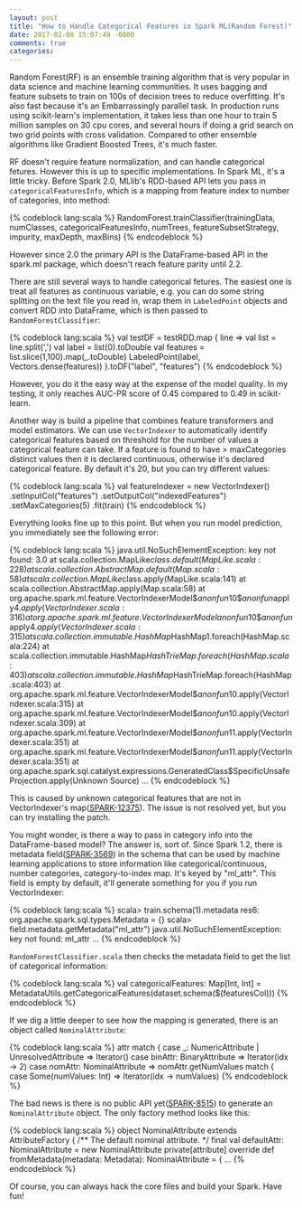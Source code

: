 ```yaml
---
layout: post
title: "How to Handle Categorical Features in Spark ML(Random Forest)"
date: 2017-02-08 15:07:49 -0800
comments: true
categories: 
---
```


Random Forest(RF) is an ensemble training algorithm that is very popular in data science and machine learning communities. It uses bagging and feature subsets to train on 100s of decision trees to reduce overfitting. It's also fast because it's an Embarrassingly parallel task. In production runs using scikit-learn's implementation, it takes less than one hour to train 5 million samples on 30 cpu cores, and several hours if doing a grid search on two grid points with cross validation. Compared to other ensemble algorithms like Gradient Boosted Trees, it's much faster.

RF doesn't require feature normalization, and can handle categorical fetures. However this is up to specific implementations. In Spark ML, it's a little tricky. Before Spark 2.0, MLlib's RDD-based API lets you pass in `categoricalFeaturesInfo`, which is a mapping from feature index to number of categories, into method:

{% codeblock lang:scala %}
 RandomForest.trainClassifier(trainingData, numClasses, categoricalFeaturesInfo, 
 	numTrees, featureSubsetStrategy, impurity, maxDepth, maxBins)
{% endcodeblock %}
 
However since 2.0 the primary API is the DataFrame-based API in the spark.ml package, which doesn't reach feature parity until 2.2.

There are still several ways to handle categorical fetures. The easiest one is treat all features as continuous variable, e.g. you can do some string splitting on the text file you read in, wrap them in `LabeledPoint` objects and convert RDD into DataFrame, which is then passed to `RandomForestClassifier`:

{% codeblock lang:scala %}
    val testDF = testRDD.map { line =>
      val list = line.split(',')
      val label = list(0).toDouble
      val features = list.slice(1,100).map(_.toDouble)
      LabeledPoint(label, Vectors.dense(features))
    }.toDF("label", "features")
{% endcodeblock %}

However, you do it the easy way at the expense of the model quality. In my testing, it only reaches AUC-PR score of 0.45 compared to 0.49 in scikit-learn. 

Another way is build a pipeline that combines feature transformers and model estimators. We can use `VectorIndexer` to automatically identify categorical features based on threshold for the number of values a categorical feature can take. If a feature is found to have > maxCategories distinct values then it is declared continuous, otherwise it's declared categorical feature. By default it's 20, but you can try different values:

{% codeblock lang:scala %}
    val featureIndexer = new VectorIndexer()
      .setInputCol("features")
      .setOutputCol("indexedFeatures")
      .setMaxCategories(5)
      .fit(train)
{% endcodeblock %}

Everything looks fine up to this point. But when you run model prediction, you immediately see the following error:

{% codeblock lang:scala %}
 java.util.NoSuchElementException: key not found: 3.0
 	at scala.collection.MapLike$class.default(MapLike.scala:228)
	at scala.collection.AbstractMap.default(Map.scala:58)
	at scala.collection.MapLike$class.apply(MapLike.scala:141)
	at scala.collection.AbstractMap.apply(Map.scala:58)
	at org.apache.spark.ml.feature.VectorIndexerModel$$anonfun$10$$anonfun$apply$4.apply(VectorIndexer.scala:316)
	at org.apache.spark.ml.feature.VectorIndexerModel$$anonfun$10$$anonfun$apply$4.apply(VectorIndexer.scala:315)
	at scala.collection.immutable.HashMap$HashMap1.foreach(HashMap.scala:224)
	at scala.collection.immutable.HashMap$HashTrieMap.foreach(HashMap.scala:403)
	at scala.collection.immutable.HashMap$HashTrieMap.foreach(HashMap.scala:403)
	at org.apache.spark.ml.feature.VectorIndexerModel$$anonfun$10.apply(VectorIndexer.scala:315)
	at org.apache.spark.ml.feature.VectorIndexerModel$$anonfun$10.apply(VectorIndexer.scala:309)
	at org.apache.spark.ml.feature.VectorIndexerModel$$anonfun$11.apply(VectorIndexer.scala:351)
	at org.apache.spark.ml.feature.VectorIndexerModel$$anonfun$11.apply(VectorIndexer.scala:351)
	at org.apache.spark.sql.catalyst.expressions.GeneratedClass$SpecificUnsafeProjection.apply(Unknown Source)
	...
{% endcodeblock %}

This is caused by unknown categorical features that are not in VectorIndexer's map([SPARK-12375](https://issues.apache.org/jira/browse/SPARK-12375)). The issue is not resolved yet, but you can try installing the patch.

You might wonder, is there a way to pass in category info into the DataFrame-based model? The answer is, sort of. Since Spark 1.2, there is metadata field([SPARK-3569](https://issues.apache.org/jira/browse/SPARK-3569)) in the schema that can be used by machine learning applications to store information like categorical/continuous, number categories, category-to-index map. It's keyed by "ml_attr". This field is empty by default, it'll generate something for you if you run VectorIndexer:

{% codeblock lang:scala %}
scala> train.schema(1).metadata
res6: org.apache.spark.sql.types.Metadata = {}
scala> field.metadata.getMetadata("ml_attr")
java.util.NoSuchElementException: key not found: ml_attr
...
{% endcodeblock %}

`RandomForestClassifier.scala` then checks the metadata field to get the list of categorical information:

{% codeblock lang:scala %}
    val categoricalFeatures: Map[Int, Int] =
      MetadataUtils.getCategoricalFeatures(dataset.schema($(featuresCol)))
{% endcodeblock %}

If we dig a little deeper to see how the mapping is generated, there is an object called `NominalAttribute`:

{% codeblock lang:scala %}
          attr match {
            case _: NumericAttribute | UnresolvedAttribute => Iterator()
            case binAttr: BinaryAttribute => Iterator(idx -> 2)
            case nomAttr: NominalAttribute =>
              nomAttr.getNumValues match {
                case Some(numValues: Int) => Iterator(idx -> numValues)
{% endcodeblock %}

The bad news is there is no public API yet([SPARK-8515](https://issues.apache.org/jira/browse/SPARK-8515)) to generate an `NominalAttribute` object. The only factory method looks like this:

{% codeblock lang:scala %}
  object NominalAttribute extends AttributeFactory {
	   /** The default nominal attribute. */
	   final val defaultAttr: NominalAttribute = new NominalAttribute
	   private[attribute] override def fromMetadata(metadata: Metadata): NominalAttribute = {
	...
{% endcodeblock %}
 
Of course, you can always hack the core files and build your Spark. Have fun!




